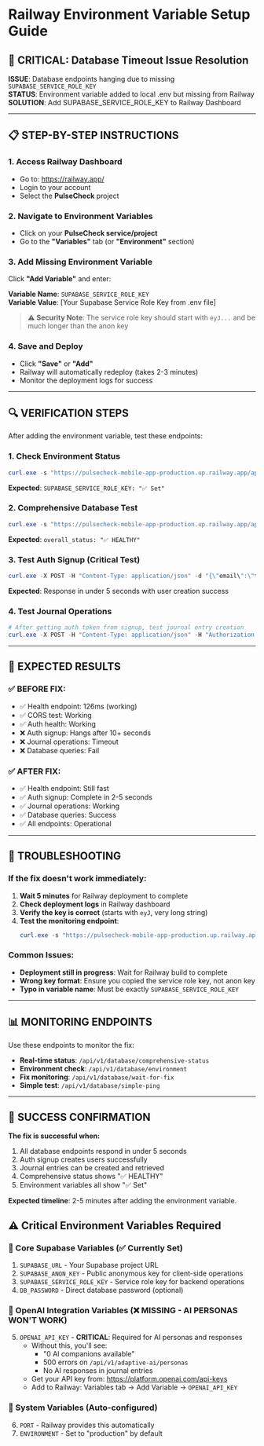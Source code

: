 # Railway Environment Variable Setup Guide

## 🚨 CRITICAL: Database Timeout Issue Resolution

**ISSUE**: Database endpoints hanging due to missing `SUPABASE_SERVICE_ROLE_KEY`  
**STATUS**: Environment variable added to local .env but missing from Railway  
**SOLUTION**: Add SUPABASE_SERVICE_ROLE_KEY to Railway Dashboard

---

## 📋 STEP-BY-STEP INSTRUCTIONS

### 1. Access Railway Dashboard
- Go to: https://railway.app/
- Login to your account
- Select the **PulseCheck** project

### 2. Navigate to Environment Variables
- Click on your **PulseCheck service/project**
- Go to the **"Variables"** tab (or **"Environment"** section)

### 3. Add Missing Environment Variable
Click **"Add Variable"** and enter:

**Variable Name**: `SUPABASE_SERVICE_ROLE_KEY`  
**Variable Value**: [Your Supabase Service Role Key from .env file]

> **⚠️ Security Note**: The service role key should start with `eyJ...` and be much longer than the anon key

### 4. Save and Deploy
- Click **"Save"** or **"Add"**  
- Railway will automatically redeploy (takes 2-3 minutes)
- Monitor the deployment logs for success

---

## 🔍 VERIFICATION STEPS

After adding the environment variable, test these endpoints:

### 1. Check Environment Status
```powershell
curl.exe -s "https://pulsecheck-mobile-app-production.up.railway.app/api/v1/database/environment"
```
**Expected**: `SUPABASE_SERVICE_ROLE_KEY: "✅ Set"`

### 2. Comprehensive Database Test
```powershell
curl.exe -s "https://pulsecheck-mobile-app-production.up.railway.app/api/v1/database/comprehensive-status"
```
**Expected**: `overall_status: "✅ HEALTHY"`

### 3. Test Auth Signup (Critical Test)
```powershell
curl.exe -X POST -H "Content-Type: application/json" -d "{\"email\":\"test@test.com\",\"password\":\"test123\"}" "https://pulsecheck-mobile-app-production.up.railway.app/api/v1/auth/signup"
```
**Expected**: Response in under 5 seconds with user creation success

### 4. Test Journal Operations
```powershell
# After getting auth token from signup, test journal entry creation
curl.exe -X POST -H "Content-Type: application/json" -H "Authorization: Bearer YOUR_TOKEN" -d "{\"content\":\"Test entry\",\"mood_level\":7}" "https://pulsecheck-mobile-app-production.up.railway.app/api/v1/journal/entries"
```

---

## 🎯 EXPECTED RESULTS

### ✅ BEFORE FIX:
- ✅ Health endpoint: 126ms (working)
- ✅ CORS test: Working  
- ✅ Auth health: Working
- ❌ Auth signup: Hangs after 10+ seconds
- ❌ Journal operations: Timeout
- ❌ Database queries: Fail

### ✅ AFTER FIX:
- ✅ Health endpoint: Still fast
- ✅ Auth signup: Complete in 2-5 seconds
- ✅ Journal operations: Working
- ✅ Database queries: Success
- ✅ All endpoints: Operational

---

## 🚨 TROUBLESHOOTING

### If the fix doesn't work immediately:

1. **Wait 5 minutes** for Railway deployment to complete
2. **Check deployment logs** in Railway dashboard
3. **Verify the key is correct** (starts with `eyJ`, very long string)
4. **Test the monitoring endpoint**:
   ```powershell
   curl.exe -s "https://pulsecheck-mobile-app-production.up.railway.app/api/v1/database/wait-for-fix"
   ```

### Common Issues:
- **Deployment still in progress**: Wait for Railway build to complete
- **Wrong key format**: Ensure you copied the service role key, not anon key
- **Typo in variable name**: Must be exactly `SUPABASE_SERVICE_ROLE_KEY`

---

## 📊 MONITORING ENDPOINTS

Use these endpoints to monitor the fix:

- **Real-time status**: `/api/v1/database/comprehensive-status`
- **Environment check**: `/api/v1/database/environment`  
- **Fix monitoring**: `/api/v1/database/wait-for-fix`
- **Simple test**: `/api/v1/database/simple-ping`

---

## 🎉 SUCCESS CONFIRMATION

**The fix is successful when:**
1. All database endpoints respond in under 5 seconds
2. Auth signup creates users successfully  
3. Journal entries can be created and retrieved
4. Comprehensive status shows "✅ HEALTHY"
5. Environment variables all show "✅ Set"

**Expected timeline**: 2-5 minutes after adding the environment variable.

## ⚠️ Critical Environment Variables Required

### 🔑 Core Supabase Variables (✅ Currently Set)
1. `SUPABASE_URL` - Your Supabase project URL
2. `SUPABASE_ANON_KEY` - Public anonymous key for client-side operations  
3. `SUPABASE_SERVICE_ROLE_KEY` - Service role key for backend operations
4. `DB_PASSWORD` - Direct database password (optional)

### 🤖 OpenAI Integration Variables (❌ MISSING - AI PERSONAS WON'T WORK)
5. `OPENAI_API_KEY` - **CRITICAL**: Required for AI personas and responses
   - Without this, you'll see:
     - "0 AI companions available" 
     - 500 errors on `/api/v1/adaptive-ai/personas`
     - No AI responses in journal entries
   - Get your API key from: https://platform.openai.com/api-keys
   - Add to Railway: Variables tab → Add Variable → `OPENAI_API_KEY`

### 🔧 System Variables (Auto-configured)
6. `PORT` - Railway provides this automatically
7. `ENVIRONMENT` - Set to "production" by default 